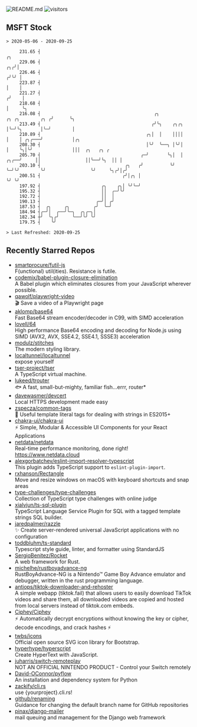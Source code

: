 ![README.md](https://github.com/Gerhut/Gerhut/workflows/README.md/badge.svg)
![visitors](https://visitors.vercel.app/Gerhut/Gerhut?token=8cf69d1f6813d272ef062726b6070c9be4ff72038cfe5a7ded7384a8da65d866)

## MSFT Stock

```
> 2020-05-06 - 2020-09-25

     231.65 ┤                                                                                  ╭╮                
     229.06 ┤                                                                               ╭╮╭╯│                
     226.46 ┤                                                                              ╭╯╰╯ │                
     223.87 ┤                                                                              │    │                
     221.27 ┤                                                                             ╭╯    │                
     218.68 ┤                                                                             │     ╰╮               
     216.08 ┤                                           ╭╮               ╭╮ ╭╮        ╭╮ ╭╯      ╰╮              
     213.49 ┤                                          ╭╯╰╮    ╭╮╭╮      │╰─╯╰╮       │╰─╯        │              
     210.89 ┤                                        ╭╮│  │    ││││      │    │ ╭╮╭───╯           │╭╮            
     208.30 ┤                                        │╰╯  ╰──╮ │╰╯│      │    ╰╮│╰╯               │││  ╭╮   ╭╮ ╭ 
     205.70 ┤                                      ╭─╯       ╰╮│  │ ╭╮╭──╯     ││                 ││╰──╯╰╮  ││ │ 
     203.10 ┤                                ╭╮   ╭╯          ╰╯  ╰─╯╰╯        ╰╯                 ╰╯     ╰╮╭╯│╭╯ 
     200.51 ┤                               ╭╯│╭╮ │                                                       ╰╯ ╰╯  
     197.92 ┤                       ╭╮    ╭╮│ ╰╯╰─╯                                                              
     195.32 ┤                       ││  ╭─╯╰╯                                                                    
     192.72 ┤                       ││  │                                                                        
     190.13 ┤                     ╭─╯│ ╭╯                                                                        
     187.53 ┤  ╭╮     ╭╮         ╭╯  ╰─╯                                                                         
     184.94 ┤╭─╯│  ╭──╯╰─╮  ╭╮╭─╮│                                                                               
     182.34 ┼╯  ╰╮╭╯     ╰──╯╰╯ ╰╯                                                                               
     179.75 ┤    ╰╯                                                                                              

> Last Refreshed: 2020-09-25
```

## Recently Starred Repos

- [smartprocure/futil-js](https://github.com/smartprocure/futil-js)  
  F(unctional) util(ities). Resistance is futile.
- [codemix/babel-plugin-closure-elimination](https://github.com/codemix/babel-plugin-closure-elimination)  
  A Babel plugin which eliminates closures from your JavaScript wherever possible.
- [qawolf/playwright-video](https://github.com/qawolf/playwright-video)  
  🎬 Save a video of a Playwright page
- [aklomp/base64](https://github.com/aklomp/base64)  
  Fast Base64 stream encoder/decoder in C99, with SIMD acceleration
- [lovell/64](https://github.com/lovell/64)  
  High performance Base64 encoding and decoding for Node.js using SIMD (AVX2, AVX, SSE4.2, SSE4.1, SSSE3) acceleration
- [modulz/stitches](https://github.com/modulz/stitches)  
  The modern styling library.
- [localtunnel/localtunnel](https://github.com/localtunnel/localtunnel)  
  expose yourself
- [tser-project/tser](https://github.com/tser-project/tser)  
  A TypeScript virtual machine.
- [lukeed/trouter](https://github.com/lukeed/trouter)  
  :fish: A fast, small-but-mighty, familiar fish...errr, router*
- [davewasmer/devcert](https://github.com/davewasmer/devcert)  
  Local HTTPS development made easy
- [zspecza/common-tags](https://github.com/zspecza/common-tags)  
  🔖 Useful template literal tags for dealing with strings in ES2015+
- [chakra-ui/chakra-ui](https://github.com/chakra-ui/chakra-ui)  
  ⚡️ Simple, Modular & Accessible UI Components for your React Applications
- [netdata/netdata](https://github.com/netdata/netdata)  
  Real-time performance monitoring, done right! https://www.netdata.cloud
- [alexgorbatchev/eslint-import-resolver-typescript](https://github.com/alexgorbatchev/eslint-import-resolver-typescript)  
  This plugin adds TypeScript support to `eslint-plugin-import`.
- [rxhanson/Rectangle](https://github.com/rxhanson/Rectangle)  
  Move and resize windows on macOS with keyboard shortcuts and snap areas
- [type-challenges/type-challenges](https://github.com/type-challenges/type-challenges)  
  Collection of TypeScript type challenges with online judge
- [xialvjun/ts-sql-plugin](https://github.com/xialvjun/ts-sql-plugin)  
  TypeScript Language Service Plugin for SQL with a tagged template strings SQL builder.
- [jaredpalmer/razzle](https://github.com/jaredpalmer/razzle)  
  ✨ Create server-rendered universal JavaScript applications with no configuration
- [toddbluhm/ts-standard](https://github.com/toddbluhm/ts-standard)  
  Typescript style guide, linter, and formatter using StandardJS
- [SergioBenitez/Rocket](https://github.com/SergioBenitez/Rocket)  
  A web framework for Rust.
- [michelhe/rustboyadvance-ng](https://github.com/michelhe/rustboyadvance-ng)  
  RustBoyAdvance-NG is a Nintendo™ Game Boy Advance emulator and debugger, written in the rust programming language.
- [antiops/tiktok-downloader-and-rehoster](https://github.com/antiops/tiktok-downloader-and-rehoster)  
  A simple webapp (tiktok.fail) that allows users to easily download TikTok videos and share them, all downloaded videos are copied and hosted from local servers instead of tiktok.com embeds.
- [Ciphey/Ciphey](https://github.com/Ciphey/Ciphey)  
  ⚡ Automatically decrypt encryptions without knowing the key or cipher, decode encodings, and crack hashes ⚡
- [twbs/icons](https://github.com/twbs/icons)  
  Official open source SVG icon library for Bootstrap.
- [hyperhype/hyperscript](https://github.com/hyperhype/hyperscript)  
  Create HyperText with JavaScript.
- [juharris/switch-remoteplay](https://github.com/juharris/switch-remoteplay)  
  NOT AN OFFICIAL NINTENDO PRODUCT - Control your Switch remotely
- [David-OConnor/pyflow](https://github.com/David-OConnor/pyflow)  
  An installation and dependency system for Python
- [zackify/cli.rs](https://github.com/zackify/cli.rs)  
  use {yourproject}.cli.rs!
- [github/renaming](https://github.com/github/renaming)  
  Guidance for changing the default branch name for GitHub repositories
- [pinax/django-mailer](https://github.com/pinax/django-mailer)  
  mail queuing and management for the Django web framework
